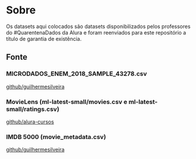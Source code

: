 # Sobre

Os datasets aqui colocados são datasets disponibilizados pelos professores do #QuarentenaDados da Alura e foram reenviados para este repositório a título de garantia de existência.

## Fonte

### MICRODADOS_ENEM_2018_SAMPLE_43278.csv

[github/guilhermesilveira](https://github.com/guilhermesilveira/enem-2018/)

### MovieLens (ml-latest-small/movies.csv e ml-latest-small/ratings.csv)

[github/alura-cursos](https://github.com/alura-cursos/introducao-a-data-science/tree/master/aula0/ml-latest-small)

### IMDB 5000 (movie_metadata.csv)

[github/guilhermesilveira](https://gist.github.com/guilhermesilveira/24e271e68afe8fd257911217b88b2e07)
